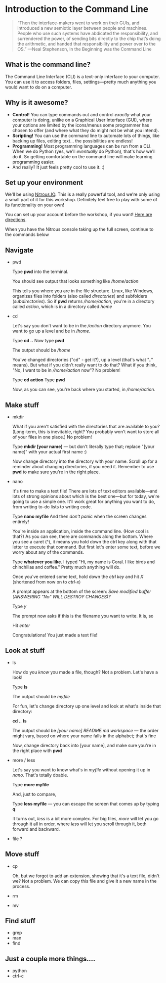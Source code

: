 Introduction to the Command Line
=====================

> “Then the interface-makers went to work on their GUIs, and introduced a new semiotic layer between people and machines. People who use such systems have abdicated the responsibility, and surrendered the power, of sending bits directly to the chip that’s doing the arithmetic, and handed that responsibility and power over to the OS.”
>	—Neal Stephenson, In the Beginning was the Command Line

## What is the command line?

The Command Line Interface (CLI) is a text-only interface to your computer. You can use it to access folders, files, settings&mdash;pretty much anything you would want to do on a computer. 

## Why is it awesome?

* **Control!** You can type commands out and control _exactly_ what your computer is doing, unlike on a Graphical User Interface (GUI), where your options are limited by the icons/menus some programmer has chosen to offer (and where what they do might not be what you intend).
* **Scripting!** You can use the command line to automate lots of things, like backing up files, editing text... the possibilities are endless!
* **Programming!** Most programming languages can be run from a CLI. When we do Python (yes, we'll _eventually_ do Python), that's how we'll do it. So getting comfortable on the command line will make learning programming easier.
* And really? It just feels pretty cool to use it. :)

## Set up your environment

We'll be using [Nitrous.IO](https://www.nitrous.io). This is a really powerful tool, and we're only using a small part of it for this workshop. Definitely feel free to play with some of its functionality on your own! 

You can set up your account before the workshop, if you want! [Here are directions](https://github.com/anchorageprogramming/intro-to-command-line/blob/master/APW-NitrousIO.pdf?raw=true).

When you have the Nitrous console taking up the full screen, continue to the commands below

## Navigate

* pwd

  Type **pwd** into the terminal.

  You should see output that looks something like
  */home/action*

  This tells you where you are in the file structure. Linux, like Windows, organizes files into folders (also called *directories*) and subfolders (*subdirectories*). So if **pwd** returns */home/action*, you're in a directory called *action*, which is in a directory called *home*

* cd
  
  Let's say you don't want to be in the */action* directory anymore. You want to go up a level and be in */home*. 

  Type **cd ..**
  Now type **pwd**

  The output should be 
  */home*

  You've changed directories ("cd" - get it?), up a level (that's what ".." means). But what if you didn't really want to do that? What if you think, "No, I want to be in */home/action* now"? No problem!

  Type **cd action**
  Type **pwd**

  Now, as you can see, you're back where you started, in */home/action*.

## Make stuff

* mkdir

  What if you aren't satisfied with the directories that are available to you? (Long-term, this is inevitable, right? You probably won't want to store all of your files in one place.) No problem!

  Type **mkdir [your name]** &mdash; but don't literally type that; replace "[your name]" with your actual first name :) 

  Now change directory into the directory with your name. Scroll up for a reminder about changing directories, if you need it. Remember to use **pwd** to make sure you're in the right place.
	
* nano

  It's time to make a text file! There are lots of text editors available&mdash;and lots of strong opinions about which is the best one&mdash;but for today, we're going to use a simple one. It'll work great for anything you want to do, from writing to-do lists to writing code. 

  Type **nano myfile**
  And then *don't panic* when the screen changes entirely! 

  You're inside an application, inside the command line. (How cool is that?) As you can see, there are commands along the bottom. Where you see a caret (^), it means you hold down the ctrl key along with that letter to execute that command. But first let's enter some text, before we worry about any of the commands.

  Type **whatever you like**. I typed "Hi, my name is Coral. I like birds and chinchillas and coffee." Pretty much anything will do. 

  Once you've entered some text, hold down the *ctrl key* and hit *X* (shortened from now on to *ctrl-x*)

  A prompt appears at the bottom of the screen: *Save modified buffer (ANSWERING "No" WILL DESTROY CHANGES)?*

  Type *y* 

  The prompt now asks if this is the filename you want to write. It is, so

  Hit *enter*

  Congratulations! You just made a text file!

## Look at stuff

* ls

  How do you *know* you made a file, though? Not a problem. Let's have a look! 

  Type **ls**

  The output should be 
  *myfile*

  For fun, let's change directory up one level and look at what's inside that directory:

  **cd ..**
  **ls**

  The output should be 
  *[your name] README.md workspace* &mdash; the order might vary, based on where your name falls in the alphabet; that's fine

  Now, change directory back into [your name], and make sure you're in the right place with **pwd**

* more / less

  Let's say you want to know what's in *myfile* without opening it up in *nano*. That's totally doable.

  Type **more myfile**

  And, just to compare,

  Type **less myfile** &mdash; you can escape the screen that comes up by typing **q**

  It turns out, *less* is a bit more complex. For big files, *more* will let you go through it all in order, where *less* will let you scroll through it, both forward and backward. 

* file ?

## Move stuff

* cp

  Oh, but we forgot to add an extension, showing that it's a text file, didn't we? Not a problem. We can copy this file and give it a new name in the process.

* rm
* mv

## Find stuff
* grep
* man
* find

## Just a couple more things....
* python
* ctrl-c